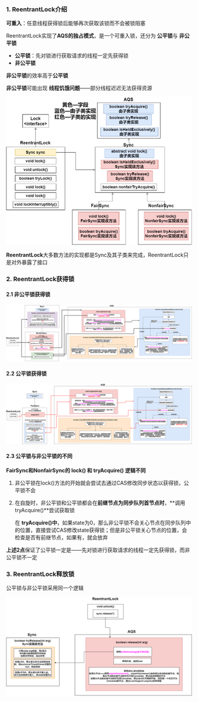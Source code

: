 ### 1. ReentrantLock介绍

**可重入**：任意线程获得锁后能够再次获取该锁而不会被锁阻塞

ReentrantLock实现了**AQS的独占模式**，是一个可重入锁，还分为 **公平锁**与 **非公平锁**

* **公平锁**：先对锁进行获取请求的线程一定先获得锁
* **非公平锁**

**非公平锁**的效率高于**公平锁**

**非公平锁**可能出现 **线程饥饿问题**——部分线程迟迟无法获得资源



![ReentrantLock](../../p/ReentrantLock.png)

**ReentrantLock**大多数方法的实现都是Sync及其子类来完成，ReentrantLock只是对外暴露了接口



### 2. ReentrantLock获得锁

#### 2.1 非公平锁获得锁

![ReentrantLock](../../p/ReentrantLock非公平锁获得锁.drawio.png)
#### 2.2 公平锁获得锁

![ReentrantLock](../../p/ReentrantLock公平锁获得锁.png)

#### 2.3 公平锁与非公平锁的不同

**FairSync和NonfairSync的 lock() 和 tryAcquire() 逻辑不同**

1. 非公平锁在lock()方法的开始就会尝试去通过CAS修改同步状态以获得锁，公平锁不会

2. 在自旋时，非公平锁和公平锁都会在**前继节点为同步队列首节点时**，**调用tryAcquire()**尝试获取锁

   在 **tryAcquire()中**，如果state为0，那么非公平锁不会关心节点在同步队列中的位置，直接尝试CAS修改state获得锁；但是非公平锁关心节点的位置，会检查是否有前继节点，如果有，就会放弃



**上述2点**保证了公平锁一定是——先对锁进行获取请求的线程一定先获得锁，而非公平锁不一定



### 3. ReentrantLock释放锁

公平锁与非公平锁采用同一个逻辑

![ReentrantLock](../../p/ReentrantLock释放锁.drawio.png)



